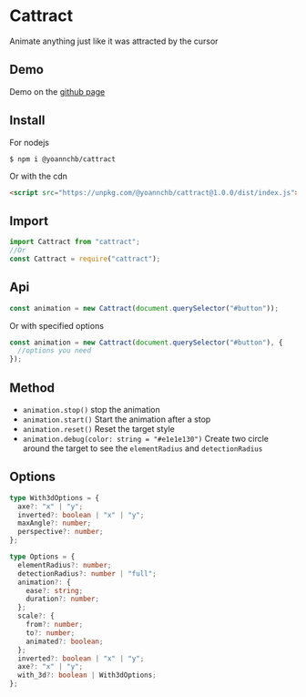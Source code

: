 # Cattract

Animate anything just like it was attracted by the cursor

## Demo

Demo on the [github page](https://yoannchb-pro.github.io/cattract/index.html)

## Install

For nodejs

```
$ npm i @yoannchb/cattract
```

Or with the cdn

```html
<script src="https://unpkg.com/@yoannchb/cattract@1.0.0/dist/index.js"></script>
```

## Import

```ts
import Cattract from "cattract";
//Or
const Cattract = require("cattract");
```

## Api

```ts
const animation = new Cattract(document.querySelector("#button"));
```

Or with specified options

```ts
const animation = new Cattract(document.querySelector("#button"), {
  //options you need
});
```

## Method

- `animation.stop()` stop the animation
- `animation.start()` Start the animation after a stop
- `animation.reset()` Reset the target style
- `animation.debug(color: string = "#e1e1e130")` Create two circle around the target to see the `elementRadius` and `detectionRadius`

## Options

```ts
type With3dOptions = {
  axe?: "x" | "y";
  inverted?: boolean | "x" | "y";
  maxAngle?: number;
  perspective?: number;
};

type Options = {
  elementRadius?: number;
  detectionRadius?: number | "full";
  animation?: {
    ease?: string;
    duration?: number;
  };
  scale?: {
    from?: number;
    to?: number;
    animated?: boolean;
  };
  inverted?: boolean | "x" | "y";
  axe?: "x" | "y";
  with_3d?: boolean | With3dOptions;
};
```
